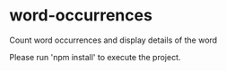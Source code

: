# word-occurrences
Count word occurrences and display details of the word


Please run 'npm install' to execute the project.
